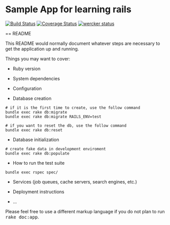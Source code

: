 # Sample App for learning rails
[![Build Status](https://travis-ci.org/cooltiger/sample_app.svg?branch=master)](https://travis-ci.org/cooltiger/sample_app)
[![Coverage Status](https://coveralls.io/repos/cooltiger/sample_app/badge.svg?branch=master)](https://coveralls.io/r/cooltiger/sample_app?branch=master)
[![wercker status](https://app.wercker.com/status/07142239a36bbeb9e6711504a294c743/s "wercker status")](https://app.wercker.com/project/bykey/07142239a36bbeb9e6711504a294c743)

== README

This README would normally document whatever steps are necessary to get the
application up and running.

Things you may want to cover:

* Ruby version

* System dependencies

* Configuration

* Database creation
```
# if it is the first time to create, use the follow command
bundle exec rake db:migrate
bundle exec rake db:migrate RAILS_ENV=test

# if you want to reset the db, use the follow command
bundle exec rake db:reset
```

* Database initialization
```
# create fake data in development enviroment
bundle exec rake db:populate
```

* How to run the test suite
```
bundle exec rspec spec/
```

* Services (job queues, cache servers, search engines, etc.)

* Deployment instructions

* ...


Please feel free to use a different markup language if you do not plan to run
<tt>rake doc:app</tt>.

